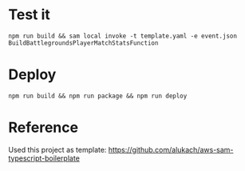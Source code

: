 # Test it

```
npm run build && sam local invoke -t template.yaml -e event.json BuildBattlegroundsPlayerMatchStatsFunction
```

# Deploy

```
npm run build && npm run package && npm run deploy
```

# Reference

Used this project as template: https://github.com/alukach/aws-sam-typescript-boilerplate

